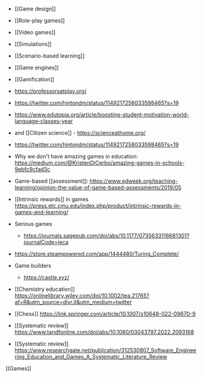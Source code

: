 - [[Game design]]
- [[Role-play games]]
- [[Video games]]
- [[Simulations]]
- [[Scenario-based learning]]
- [[Game engines]]
- [[Gamification]]

- https://professorsatplay.org/
- https://twitter.com/hintondm/status/1149217258033598465?s=19
- https://www.edutopia.org/article/boosting-student-motivation-world-language-classes-year
- and [[Citizen science]] - https://scienceathome.org/
- https://twitter.com/hintondm/status/1149217258033598465?s=19
- Why we don't have amazing games in education: https://medium.com/@KristenDiCerbo/amazing-games-in-schools-9ebfc9cfad3c

- Game-based [[assessment]]: https://www.edweek.org/teaching-learning/opinion-the-value-of-game-based-assessments/2019/05

- [[Intrinsic rewards]] in games https://press.etc.cmu.edu/index.php/product/intrinsic-rewards-in-games-and-learning/

- Serious games
	-  https://journals.sagepub.com/doi/abs/10.1177/0735633116681301?journalCode=jeca

- https://store.steampowered.com/app/1444480/Turing_Complete/

- Game builders
	-  https://castle.xyz/

- [[Chemistry education]] https://onlinelibrary.wiley.com/doi/10.1002/tea.21765?af=R&utm_source=dlvr.it&utm_medium=twitter

- [[Chess]] https://link.springer.com/article/10.1007/s10648-022-09670-9

- [[Systematic review]] https://www.tandfonline.com/doi/abs/10.1080/03043797.2022.2093168

- [[Systematic review]] https://www.researchgate.net/publication/312530807_Software_Engineering_Education_and_Games_A_Systematic_Literature_Review

[[Games]]
